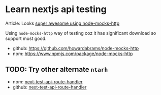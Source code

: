 # Learn nextjs api testing

Article: Looks [super awesome using node-mocks-http](https://www.paigeniedringhaus.com/blog/how-to-unit-test-next-js-api-routes-with-typescript)

Using `node-mocks-http` way of testing coz it has significant download so support must good.

- github: https://github.com/howardabrams/node-mocks-http
- npm: https://www.npmjs.com/package/node-mocks-http

## TODO: Try other alternate `ntarh`

- npm: [next-test-api-route-handler](https://www.npmjs.com/package/next-test-api-route-handler)
- github: [next-test-api-route-handler](https://github.com/Xunnamius/next-test-api-route-handler)

